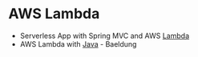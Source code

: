 # AWS Lambda

* Serverless App with Spring MVC and AWS [Lambda](https://medium.com/@joeyvmason/developing-serverless-applications-with-spring-mvc-and-aws-lambda-151f0e7a2602)
* AWS Lambda with [Java](http://www.baeldung.com/java-aws-lambda) - Baeldung
